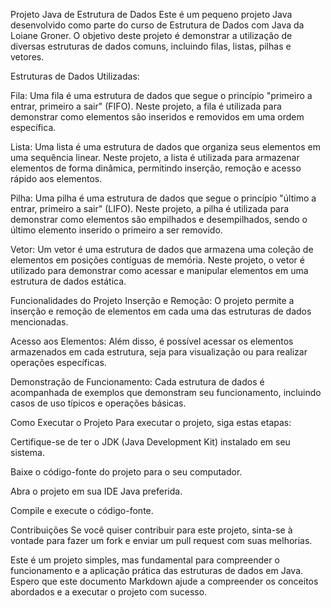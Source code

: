 
Projeto Java de Estrutura de Dados
Este é um pequeno projeto Java desenvolvido como parte do curso de Estrutura de Dados com Java da Loiane Groner. O objetivo deste projeto é demonstrar a utilização de diversas estruturas de dados comuns, incluindo filas, listas, pilhas e vetores.

Estruturas de Dados Utilizadas:

Fila: Uma fila é uma estrutura de dados que segue o princípio "primeiro a entrar, primeiro a sair" (FIFO). Neste projeto, a fila é utilizada para demonstrar como elementos são inseridos e removidos em uma ordem específica.

Lista: Uma lista é uma estrutura de dados que organiza seus elementos em uma sequência linear. Neste projeto, a lista é utilizada para armazenar elementos de forma dinâmica, permitindo inserção, remoção e acesso rápido aos elementos.

Pilha: Uma pilha é uma estrutura de dados que segue o princípio "último a entrar, primeiro a sair" (LIFO). Neste projeto, a pilha é utilizada para demonstrar como elementos são empilhados e desempilhados, sendo o último elemento inserido o primeiro a ser removido.

Vetor: Um vetor é uma estrutura de dados que armazena uma coleção de elementos em posições contíguas de memória. Neste projeto, o vetor é utilizado para demonstrar como acessar e manipular elementos em uma estrutura de dados estática.

Funcionalidades do Projeto
Inserção e Remoção: O projeto permite a inserção e remoção de elementos em cada uma das estruturas de dados mencionadas.

Acesso aos Elementos: Além disso, é possível acessar os elementos armazenados em cada estrutura, seja para visualização ou para realizar operações específicas.

Demonstração de Funcionamento: Cada estrutura de dados é acompanhada de exemplos que demonstram seu funcionamento, incluindo casos de uso típicos e operações básicas.

Como Executar o Projeto
Para executar o projeto, siga estas etapas:

Certifique-se de ter o JDK (Java Development Kit) instalado em seu sistema.

Baixe o código-fonte do projeto para o seu computador.

Abra o projeto em sua IDE Java preferida.

Compile e execute o código-fonte.

Contribuições
Se você quiser contribuir para este projeto, sinta-se à vontade para fazer um fork e enviar um pull request com suas melhorias.

Este é um projeto simples, mas fundamental para compreender o funcionamento e a aplicação prática das estruturas de dados em Java. Espero que este documento Markdown ajude a compreender os conceitos abordados e a executar o projeto com sucesso.
